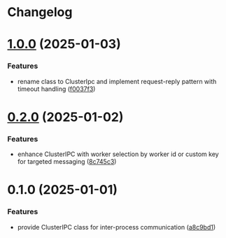 # Changelog

# [1.0.0](https://github.com/chunkai1312/node-cluster-ipc/compare/v0.2.0...v1.0.0) (2025-01-03)


### Features

* rename class to ClusterIpc and implement request-reply pattern with timeout handling ([f0037f3](https://github.com/chunkai1312/node-cluster-ipc/commit/f0037f3a38d8f22a1e751813a8ced5caadb1a663))

# [0.2.0](https://github.com/chunkai1312/node-cluster-ipc/compare/v0.1.0...v0.2.0) (2025-01-02)


### Features

* enhance ClusterIPC with worker selection by worker id or custom key for targeted messaging ([8c745c3](https://github.com/chunkai1312/node-cluster-ipc/commit/8c745c3c9eda7d780cf5f0692ce7e7cc9874a5c9))

# 0.1.0 (2025-01-01)


### Features

* provide ClusterIPC class for inter-process communication ([a8c9bd1](https://github.com/chunkai1312/node-cluster-ipc/commit/a8c9bd1bf3a64fd786a8ec3e08032a3bb73ab041))
